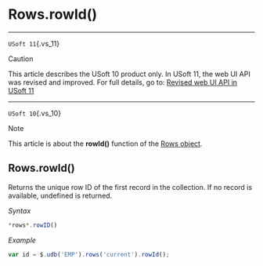# Rows.rowId()



----

`USoft 11`{.vs_11}

> [!CAUTION]
> This article describes the USoft 10 product only.
> In USoft 11, the web UI API was revised and improved. For full details, go to:
> [Revised web UI API in USoft 11](/docs/Web%20and%20app%20UIs/UDB%20udb/Revised%20web%20UI%20API%20in%20USoft%2011.md)

----

`USoft 10`{.vs_10}

> [!NOTE]
> This article is about the **rowId()** function of the [Rows object](/docs/Web%20and%20app%20UIs/UDB%20Rows).

## **Rows.rowId()**

Returns the unique row ID of the first record in the collection. If no record is available, undefined is returned.

*Syntax*

```js
*rows*.rowID()
```

*Example*

```js
var id = $.udb('EMP').rows('current').rowId();
```

 